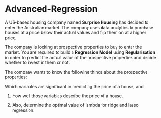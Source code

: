 # Advanced-Regression

A US-based housing company named **Surprise Housing** has decided to enter the Australian market. The company uses data analytics to purchase houses at a price below their actual values and flip them on at a higher price. 

The company is looking at prospective properties to buy to enter the market. You are required to build a **Regression Model** using **Regularisation** in order to predict the actual value of the prospective properties and decide whether to invest in them or not.

The company wants to know the following things about the prospective properties:

Which variables are significant in predicting the price of a house, and 

1. How well those variables describe the price of a house.

2. Also, determine the optimal value of lambda for ridge and lasso regression.
